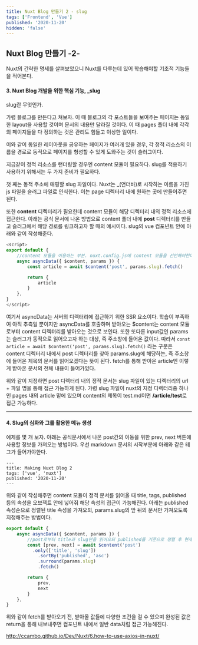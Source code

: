 ```yaml
---
title: Nuxt Blog 만들기 2 - slug
tags: ['Frontend', 'Vue']
published: '2020-11-20'
hidden: 'false'
---
```



## Nuxt Blog 만들기 -2-
Nuxt의 간략한 명세를 살펴보았으니 Nuxt를 다루는데 있어 학습해야할 기초적 기능들을 적어본다.

#### 3. Nuxt Blog 개발을 위한 핵심 기능, _slug
slug란 무엇인가.

가령 블로그를 만든다고 쳐보자. 이 때 블로그의 각 포스트들을 보여주는 페이지는 동일한 layout을 사용할 것이며 문서의 내용만 달라질 것이다. 이 때 pages 폴더 내에 각각의 페이지들을 다 정의하는 것은 관리도 힘들고 이상한 일이다.


이와 같이 동일한 레이아웃을 공유하는 페이지가 여러개 있을 경우, 각 정적 리소스의 이름을 경로로 동적으로 페이지를 형성할 수 있게 도와주는 것이 슬러그이다.


지금같이 정적 리소스를 랜더링할 경우엔 content 모듈이 필요하다. slug를 적용하기 사용하기 위해서는 두 가지 준비가 필요하다.


첫 째는 동적 주소에 매핑할 slug 파일이다. Nuxt는 _(언더바)로 시작하는 이름을 가진 js 파일을 슬러그 파일로 인식한다. 이는 page 디렉터리 내에 원하는 곳에 만들어주면 된다.


또한 **content** 디렉터리가 필요한데 content 모듈이 해당 디렉터리 내의 정적 리소스에 접근한다. 아래는 공식 문서에 나온 방법으로 content 폴더 내에 **post** 디렉터리를 만들고 슬러그에서 해당 경로를 링크하고자 할 때의 예시이다. slug의 vue 컴포넌트 안에 아래와 같이 작성해준다.

```javascript
<script>
export default {
	//content 모듈을 이용하는 부분. nuxt.config.js에 content 모듈을 선언해야한다.
	async asyncData({ $content, params }) {
		const article = await $content('post', params.slug).fetch()

		return {
			article
		}
	},
}
</script>
```
여기서 asyncData는 서버의 디렉터리에 접근하기 위한 SSR 요소이다. 학습이 부족하여 아직 추측일 뿐이지만 asyncData를 호출하며 받아오는 $content는 content 모듈로부터 content 디렉터리를 받아오는 것으로 보인다. 또한 또다른 input값인 params는 슬러그가 동적으로 읽어오고자 하는 대상, 즉 주소창에 들어온 값이다. 따라서 ``` const article = await $content('post', params.slug).fetch() ``` 라는 구문은 content 디렉터리 내에서 post 디렉터리를 찾아 params.slug에 해당하는, 즉 주소창에 들어온 제목의 문서를 읽어오겠다는 뜻이 된다. fetch를 통해 받아온 article엔 이렇게 받아온 문서의 전체 내용이 들어가있다.

위와 같이 지정하면 post 디렉터리 내의 정적 문서는 slug 파일이 있는 디렉터리의 url + 파일 명을 통해 접근 가능하게 된다. 가령 slug 파일이 nuxt의 지정 디렉터리중 하나인 pages 내의 article 밑에 있으며 content의 제목이 test.md이면 **/article/test**로 접근 가능하다.

---

#### 4. Slug의 심화와 그를 활용한 메뉴 생성
예제를 몇 개 보자. 아래는 공식문서에서 나온 post간의 이동을 위한 prev, next 버튼에 사용할 정보를 가져오는 방법이다. 우선 markdown 문서의 시작부분에 아래와 같은 테그가 들어가야한다.
```
---
title: Making Nuxt Blog 2
tags: ['vue', 'nuxt']
published: '2020-11-20'
---
```
위와 같이 작성해주면 content 모듈이 정적 문서를 읽어올 때 title, tags, published 등의 속성을 오브젝트 안에 넣어줘 해당 속성의 접근이 가능해진다. 아래는 published 속성순으로 정렬된 title 속성을 가져오되, params.slug의 앞 뒤의 문서만 가져오도록 지정해주는 방법이다.

```javascript
export default {
	async asyncData({ $content, params }) {
		//post로부터 title과 slug만을 읽어오되 published를 기준으로 정렬 후 현재 slug 입력값의 앞 뒤 객체를 가져옴.
		const [prev, next] = await $content('post')
		  .only(['title', 'slug'])
			.sortBy('published', 'asc')
			.surround(params.slug)
			.fetch()

		return {
			prev,
			next
		}
	},
}
```
위와 같이 fetch를 받아오기 전, 받아올 값들에 다양한 조건을 걸 수 있으며 완성된 값은 return을 통해 내보내주면 컴포넌트 내에서 일반 data처럼 접근 가능해진다.

http://ccambo.github.io/Dev/Nuxt/6.how-to-use-axios-in-nuxt/
